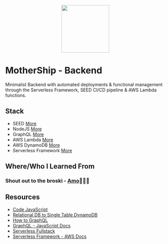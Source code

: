 <p align="center">
<img src="https://zdcohumppa-github-resources.s3.us-east-2.amazonaws.com/mother-ship/motherShip-Backend.png" width=150px height="150px" />
</p>

# MotherShip - Backend

Minimalist Backend with automated deployments & functional management through the Serverless Framework, SEED CI/CD pipeline & AWS Lambda functions.

## Stack

- SEED [More](https://seed.run)
- NodeJS [More](https://nodejs.org/en/)
- GraphQL [More](https://graphql.org/)
- AWS Lambda [More](https://aws.amazon.com/lambda/)
- AWS DynamoDB [More](https://aws.amazon.com/dynamodb/)
- Serverless Framework [More](https://serverless.com/)

## Where/Who I Learned From

### Shout out to the broski - [Amo](https://github.com/AmoDinho)👨🏽‍🏭

## Resources

- [Code JavaScript](https://github.com/pimp-my-book/CodeJavaScript)
- [Relational DB to Single Table DynamoDB](https://www.trek10.com/blog/dynamodb-single-table-relational-modeling/)
- [How to GraphQL](https://www.howtographql.com/)
- [GraphQL - JavaScript Docs](https://graphql.org/graphql-js/)
- [Serverless Fullstack](https://serverless-stack.com/)
- [Serverless Framework - AWS Docs](https://serverless.com/framework/docs/providers/aws/)
